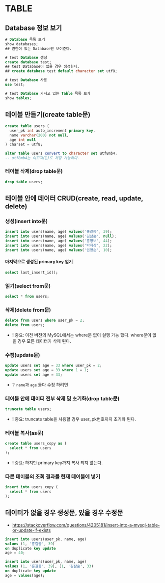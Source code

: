 # TABLE

## Database 정보 보기
```sql
# Database 목록 보기
show databases;
## 권한이 있는 Database만 보여준다.

# test Database 생성
create database test;
## test Database이 없을 경우 생성한다.
## create database test default character set utf8;

# test Database 사용
use test;

# test Database 가지고 있는 Table 목록 보기
show tables;
```

## 테이블 만들기(create table문)
```sql
create table users (
  user_pk int auto_increment primary key,
  name varchar(200) not null,
  age int null
) charset = utf8;

alter table users convert to character set utf8mb4;
-- utf8mb4는 이모지(🙂)도 저장 가능하다.
```

### 테이블 삭제(drop table문)
```sql
drop table users;
```

## 테이블 안에 데이터 CRUD(create, read, update, delete)
### 생성(insert into문)
```sql
insert into users(name, age) values('홍길동', 39);
insert into users(name, age) values('김삼순', null);
insert into users(name, age) values('홍명보', 44);
insert into users(name, age) values('박지삼', 22);
insert into users(name, age) values('권명순', 10);
```
#### 마지막으로 생성된 primary key 얻기
```sql
select last_insert_id();
```

### 읽기(select from문)
```sql
select * from users;
```

### 삭제(delete from문)
```sql
delete from users where user_pk = 2;
delete from users;
```
* ❕ 중요: 이전 버전의 MySQL에서는 where문 없이 실행 가능 했다. where문이 없을 경우 모든 데이터가 삭제 된다.

### 수정(update문)
```sql
update users set age = 33 where user_pk = 2;
update users set age = 33 where 1 = 1;
update users set age = 33;
```
* ❔ `name`과 `age` 둘다 수정 하려면

### 테이블 안에 데이터 전부 삭제 및 초기화(drop table문)
```sql
truncate table users;
```
* ❕ 중요: truncate table을 사용할 경우 user_pk번호까지 초기화 된다.

### 테이블 복사(as문)
```sql
create table users_copy as (
  select * from users
);
```
* ❕ 중요: 하지만 primary key까지 복사 되지 않는다.

### 다른 테이블의 조회 결과를 현재 테이블에 넣기
```sql
insert into users_copy (
  select * from users
);
```

## 데이터가 없을 경우 생성문, 있을 경우 수정문
* https://stackoverflow.com/questions/4205181/insert-into-a-mysql-table-or-update-if-exists
```sql
insert into users(user_pk, name, age)
values (1, '홍길동', 39)
on duplicate key update
age = 40;
```

```sql
insert into users(user_pk, name, age)
values (1, '홍길동', 39), (1, '김삼순', 33)
on duplicate key update
age = values(age);
```
